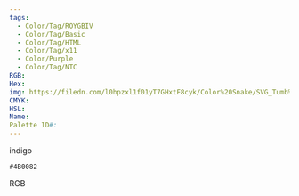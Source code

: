 ```yaml
---
tags:
  - Color/Tag/ROYGBIV
  - Color/Tag/Basic
  - Color/Tag/HTML
  - Color/Tag/x11
  - Color/Purple
  - Color/Tag/NTC
RGB: 
Hex: 
img: https://filedn.com/l0hpzxl1f01yT7GHxtF8cyk/Color%20Snake/SVG_Tumb%20Mass%20No%20Name/4B0082.svg
CMYK: 
HSL: 
Name: 
Palette ID#:
---
```

indigo
```palette
#4B0082
```
RGB
